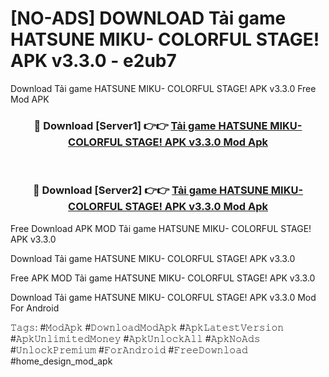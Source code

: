 # [NO-ADS] DOWNLOAD Tải game HATSUNE MIKU- COLORFUL STAGE! APK v3.3.0 - e2ub7
Download Tải game HATSUNE MIKU- COLORFUL STAGE! APK v3.3.0 Free Mod APK

<div align="center">
<h3>🔴 Download [Server1] 👉👉 <a href="https://apk-comot.site?title=Tải_game_HATSUNE_MIKU-_COLORFUL_STAGE!_APK_v3.3.0">Tải game HATSUNE MIKU- COLORFUL STAGE! APK v3.3.0 Mod Apk</a></h3><br>

<h3>🔴 Download [Server2] 👉👉 <a href="https://apk-comot.site?title=Tải_game_HATSUNE_MIKU-_COLORFUL_STAGE!_APK_v3.3.0">Tải game HATSUNE MIKU- COLORFUL STAGE! APK v3.3.0 Mod Apk</a></h3>
</div>


Free Download APK MOD Tải game HATSUNE MIKU- COLORFUL STAGE! APK v3.3.0

Download Tải game HATSUNE MIKU- COLORFUL STAGE! APK v3.3.0 

Free APK MOD Tải game HATSUNE MIKU- COLORFUL STAGE! APK v3.3.0 

Download Tải game HATSUNE MIKU- COLORFUL STAGE! APK v3.3.0 Mod For Android

𝚃𝚊𝚐𝚜: #𝙼𝚘𝚍𝙰𝚙𝚔 #𝙳𝚘𝚠𝚗𝚕𝚘𝚊𝚍𝙼𝚘𝚍𝙰𝚙𝚔 #𝙰𝚙𝚔𝙻𝚊𝚝𝚎𝚜𝚝𝚅𝚎𝚛𝚜𝚒𝚘𝚗 #𝙰𝚙𝚔𝚄𝚗𝚕𝚒𝚖𝚒𝚝𝚎𝚍𝙼𝚘𝚗𝚎𝚢 #𝙰𝚙𝚔𝚄𝚗𝚕𝚘𝚌𝚔𝙰𝚕𝚕 #𝙰𝚙𝚔𝙽𝚘𝙰𝚍𝚜 #𝚄𝚗𝚕𝚘𝚌𝚔𝙿𝚛𝚎𝚖𝚒𝚞𝚖 #𝙵𝚘𝚛𝙰𝚗𝚍𝚛𝚘𝚒𝚍 #𝙵𝚛𝚎𝚎𝙳𝚘𝚠𝚗𝚕𝚘𝚊𝚍 #home_design_mod_apk